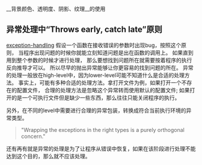 


__背景颜色、透明度、阴影、纹理__的使用


## 异常处理中“Throws early, catch late”原则
[exception-handling][]
假设一个函数在接收错误的参数时出现bug，按照这个原则，
当程序出现问题的时候你就能立刻知道问题是出在函数的调用上。
如果直到用到整个参数的时候才进行处理，
那么要想找到问题所在就需要按着程序的执行反向推导才可以。
所以尽早的抛出异常能够让你更容易的找到问题的所在。
异常的处理一般放在high-level中，因为lower-level可能不知道什么是合适的处理方法。
事实上，可能有多种合适的处理方法。拿打开文件为例，如果打开一个不存在的配置文件，
合理的处理方法是忽略这个异常转而使用默认的配置文件; 
如果打开的是一个可执行文件但是缺少一些东西，那么往往只能关闭程序的执行。

另外，在不同的level中需要进行合理的异常包装，转换成符合当前执行环境的异常类型。

> "Wrapping the exceptions in the right types is a purely orthogonal concern."

还有再有就是异常的处理是为了让程序从错误中恢复，如果在该阶段进行处理不能达到这个目的，那么就不应该处理。




[exception-handling]: http://programmers.stackexchange.com/questions/231057/exceptions-why-throw-early-why-catch-late/231064#231064}
